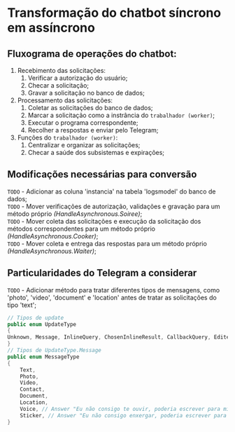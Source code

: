 # Transformação do chatbot síncrono em assíncrono

## Fluxograma de operações do chatbot:

1. Recebimento das solicitações:
    1. Verificar a autorização do usuário;
    2. Checar a solicitação;
    3. Gravar a solicitação no banco de dados;
2. Processamento das solicitações:
    1. Coletar as solicitações do banco de dados;
    2. Marcar a solicitação como a instrância do `trabalhador (worker)`;
    2. Executar o programa correspondente;
    3. Recolher a respostas e enviar pelo Telegram;
3. Funções do `trabalhador (worker)`:
    1. Centralizar e organizar as solicitações;
    2. Checar a saúde dos subsistemas e expirações;

## Modificações necessárias para conversão

`TODO` - Adicionar as coluna 'instancia' na tabela 'logsmodel' do banco de dados;  
`TODO` - Mover verificações de autorização, validações e gravação para um método próprio _(HandleAsynchronous.Soiree)_;  
`TODO` - Mover coleta das solicitações e execução da solicitação dos métodos correspondentes para um método próprio _(HandleAsynchronous.Cooker)_;  
`TODO` - Mover coleta e entrega das respostas para um método próprio _(HandleAsynchronous.Waiter)_;

## Particularidades do Telegram a considerar

`TODO` - Adicionar método para tratar diferentes tipos de mensagens, como 'photo', 'video', 'document' e 'location' antes de tratar as solicitações do tipo 'text';

```csharp
// Tipos de update
public enum UpdateType
{
Unknown, Message, InlineQuery, ChosenInlineResult, CallbackQuery, EditedMessage, ChannelPost, Poll, EditedChannelPost, ShippingQuery, PreCheckoutQuery, ChatMember, PollAnswer, MyChatMember, ChatJoinRequest
}
// Tipos de UpdateType.Message
public enum MessageType
{
    Text,
    Photo,
    Video,
    Contact,
    Document,
    Location,
    Voice, // Answer "Eu não consigo te ouvir, poderia escrever para mim?"
    Sticker, // Answer "Eu não consigo enxergar, poderia escrever para mim?"
}
```
